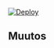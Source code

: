 [![Deploy](https://github.com/MannilaOskari/MannilaOskari.github.io/actions/workflows/main.yml/badge.svg?branch=main)](https://github.com/MannilaOskari/MannilaOskari.github.io/actions/workflows/main.yml)

## Muutos